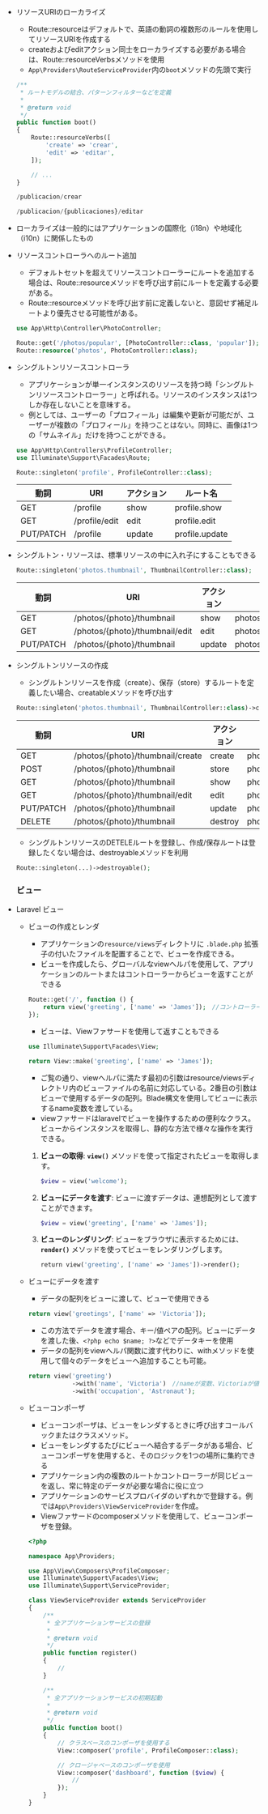 - リソースURIのローカライズ
    - Route::resourceはデフォルトで、英語の動詞の複数形のルールを使用してリソースURIを作成する
    - createおよびeditアクション同士をローカライズする必要がある場合は、Route::resourceVerbsメソッドを使用
    - `App\Providers\RouteServiceProvider`内の`boot`メソッドの先頭で実行
    
    ```php
    /**
     * ルートモデルの結合、パターンフィルターなどを定義
     *
     * @return void
     */
    public function boot()
    {
        Route::resourceVerbs([
            'create' => 'crear',
            'edit' => 'editar',
        ]);
    
        // ...
    }
    ```
    
    ```php
    /publicacion/crear
    
    /publicacion/{publicaciones}/editar
    ```
    
- ローカライズは一般的にはアプリケーションの国際化（i18n）や地域化（i10n）に関係したもの

- リソースコントローラへのルート追加
    - デフォルトセットを超えてリソースコントローラーにルートを追加する場合は、Route::resourceメソッドを呼び出す前にルートを定義する必要がある。
    - Route::resourceメソッドを呼び出す前に定義しないと、意図せず補足ルートより優先させる可能性がある。
    
    ```php
    use App\Http\Controller\PhotoController;
    
    Route::get('/photos/popular', [PhotoController::class, 'popular']); //この部分がresourceメソッド以外に追加するルート
    Route::resource('photos', PhotoController::class);
    ```
    
- シングルトンリソースコントローラ
    - アプリケーションが単一インスタンスのリソースを持つ時「シングルトンリソースコントローラー」と呼ばれる。リソースのインスタンスは1つしか存在しないことを意味する。
    - 例としては、ユーザーの「プロフィール」は編集や更新が可能だが、ユーザーが複数の「プロフィール」を持つことはない。同時に、画像は1つの「サムネイル」だけを持つことができる。
    
    ```php
    use App\Http\Controllers\ProfileController;
    use Illuminate\Support\Facades\Route;
    
    Route::singleton('profile', ProfileController::class);
    ```
    
    | 動詞 | URI | アクション | ルート名 |
    | --- | --- | --- | --- |
    | GET | /profile | show | profile.show |
    | GET | /profile/edit | edit | profile.edit |
    | PUT/PATCH | /profile | update | profile.update |
- シングルトン・リソースは、標準リソースの中に入れ子にすることもできる
    
    ```php
    Route::singleton('photos.thumbnail', ThumbnailController::class);
    ```
    
    | 動詞 | URI | アクション | ルート名 |
    | --- | --- | --- | --- |
    | GET | /photos/{photo}/thumbnail | show | photos.thumbnail.show |
    | GET | /photos/{photo}/thumbnail/edit | edit | photos.thumbnail.edit |
    | PUT/PATCH | /photos/{photo}/thumbnail | update | photos.thumbnail.updat |
- シングルトンリソースの作成
    - シングルトンリソースを作成（create）、保存（store）するルートを定義したい場合、creatableメソッドを呼び出す
    
    ```php
    Route::singleton('photos.thumbnail', ThumbnailController::class)->creatable();
    ```
    

    | 動詞 | URI | アクション | ルート名 |
    | --- | --- | --- | --- |
    | GET | /photos/{photo}/thumbnail/create | create | photos.thumbnail.create |
    | POST | /photos/{photo}/thumbnail | store | photos.thumbnail.store |
    | GET | /photos/{photo}/thumbnail | show | photos.thumbnail.show |
    | GET | /photos/{photo}/thumbnail/edit | edit | photos.thumbnail.edit |
    | PUT/PATCH | /photos/{photo}/thumbnail | update | photos.thumbnail.update |
    | DELETE | /photos/{photo}/thumbnail | destroy | photos.thumbnail.destroy |

    - シングルトンリソースのDETELEルートを登録し、作成/保存ルートは登録したくない場合は、destroyableメソッドを利用

    ```php
    Route::singleton(...)->destroyable();
    ```

    ### ビュー

- Laravel ビュー
    - ビューの作成とレンダ
        - アプリケーションの`resource/views`ディレクトリに `.blade.php` 拡張子の付いたファイルを配置することで、ビューを作成できる。
        - ビューを作成したら、グローバルなviewへルパを使用して、アプリケーションのルートまたはコントローラーからビューを返すことができる
        
        ```php
        Route::get('/', function () {
            return view('greeting', ['name' => 'James']);　//コントローラーからビューを返している
        });
        ```
        
        - ビューは、Viewファサードを使用して返すこともできる
        
        ```php
        use Illuminate\Support\Facades\View;
        
        return View::make('greeting', ['name' => 'James']);
        ```
        
        - ご覧の通り、viewへルパに満たす最初の引数はresource/viewsディレクトリ内のビューファイルの名前に対応している。2番目の引数はビューで使用するデータの配列。Blade構文を使用してビューに表示するname変数を渡している。
        - viewファサードはlaravelでビューを操作するための便利なクラス。ビューからインスタンスを取得し、静的な方法で様々な操作を実行できる。
        1. **ビューの取得**: **`view()`** メソッドを使って指定されたビューを取得します。
            
            ```php
            $view = view('welcome');
            ```
            
        2. **ビューにデータを渡す**: ビューに渡すデータは、連想配列として渡すことができます。
            
            ```php
            $view = view('greeting', ['name' => 'James']);
            ```
            
        3. **ビューのレンダリング**: ビューをブラウザに表示するためには、**`render()`** メソッドを使ってビューをレンダリングします。
            
            ```php
            return view('greeting', ['name' => 'James'])->render();
            ```
            
    - ビューにデータを渡す
        - データの配列をビューに渡して、ビューで使用できる
        
        ```php
        return view('greetings', ['name' => 'Victoria']);
        ```
        
        - この方法でデータを渡す場合、キー/値ペアの配列。ビューにデータを渡した後、`<?php echo $name; ?>`などでデータキーを使用
        - データの配列をviewへルパ関数に渡す代わりに、withメソッドを使用して個々のデータをビューへ追加することも可能。
        
        ```php
        return view('greeting')
                    ->with('name', 'Victoria')　//nameが変数、Victoriaが値となる
                    ->with('occupation', 'Astronaut');
        ```
        
    - ビューコンポーザ
        - ビューコンポーザは、ビューをレンダするときに呼び出すコールバックまたはクラスメソッド。
        - ビューをレンダするたびにビューへ結合するデータがある場合、ビューコンポーザを使用すると、そのロジックを1つの場所に集約できる
        - アプリケーション内の複数のルートかコントローラーが同じビューを返し、常に特定のデータが必要な場合に役に立つ
        - アプリケーションのサービスプロバイダのいずれかで登録する。例では`App\Providers\ViewServiceProvider`を作成。
        - Viewファサードのcomposerメソッドを使用して、ビューコンポーザを登録。
        
        ```php
        <?php
        
        namespace App\Providers;
        
        use App\View\Composers\ProfileComposer;
        use Illuminate\Support\Facades\View;
        use Illuminate\Support\ServiceProvider;
        
        class ViewServiceProvider extends ServiceProvider
        {
            /**
             * 全アプリケーションサービスの登録
             *
             * @return void
             */
            public function register()
            {
                //
            }
        
            /**
             * 全アプリケーションサービスの初期起動
             *
             * @return void
             */
            public function boot()
            {
                // クラスベースのコンポーザを使用する
                View::composer('profile', ProfileComposer::class);
        
                // クロージャベースのコンポーザを使用
                View::composer('dashboard', function ($view) {
                    //
                });
            }
        }
        ```
